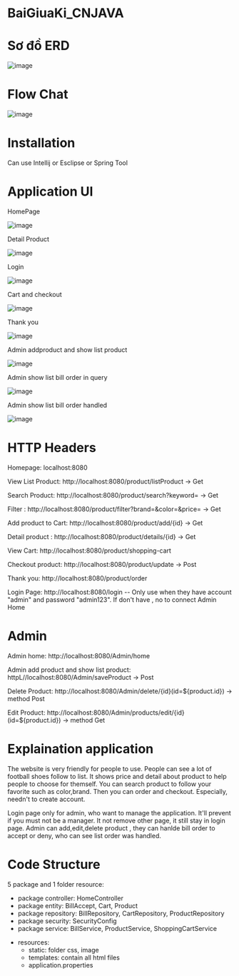 # BaiGiuaKi_CNJAVA

# Sơ đồ ERD

![image](https://user-images.githubusercontent.com/87469606/230778805-19b5d88b-7a79-406c-ae2b-ed60b40f67f4.png)

# Flow Chat

![image](https://user-images.githubusercontent.com/87469606/230780629-f3b0f001-76d8-4290-9273-9596b44de7b3.png)

# Installation

Can use Intellij or Esclipse or Spring Tool

# Application UI

HomePage

![image](https://user-images.githubusercontent.com/87469606/230780786-51ea153a-4153-4ef5-9e35-b8910877b319.png)

Detail Product

![image](https://user-images.githubusercontent.com/87469606/230780804-a2dc1189-3993-44d3-8460-456ddc2308a9.png)

Login

![image](https://user-images.githubusercontent.com/87469606/230780824-29986f3e-c097-4b0c-aaad-1b6b3613b537.png)

Cart and checkout

![image](https://user-images.githubusercontent.com/87469606/230780837-e87f899d-a92a-4206-b9f4-3b4221b3c5dc.png)

Thank you

![image](https://user-images.githubusercontent.com/87469606/230780870-2172f613-d2ec-4809-8b8c-11e8fd0c72e5.png)

Admin addproduct and show list product

![image](https://user-images.githubusercontent.com/87469606/230780891-b0da698e-1a8b-48ed-81b5-49fe811a3743.png)

Admin show list bill order in query

![image](https://user-images.githubusercontent.com/87469606/230780922-980e3c75-8912-4c18-a519-9e46ec18847b.png)

Admin show list bill order handled

![image](https://user-images.githubusercontent.com/87469606/230780951-fc872e55-b2d7-4d05-b278-cca53ef51b10.png)

# HTTP Headers

Homepage: localhost:8080

View List Product: http://localhost:8080/product/listProduct -> Get

Search Product: http://localhost:8080/product/search?keyword= -> Get

Filter : http://localhost:8080/product/filter?brand=&color=&price= -> Get

Add product to Cart: http://localhost:8080/product/add/{id} -> Get

Detail product : http://localhost:8080/product/details/{id} -> Get

View Cart: http://localhost:8080/product/shopping-cart 

Checkout product: http://localhost:8080/product/update -> Post

Thank you: http://localhost:8080/product/order

Login Page: http://localhost:8080/login -- Only use when they have account "admin" and password "admin123". If don't have , no to connect Admin Home

# Admin

Admin home: http://localhost:8080/Admin/home 

Admin add product and show list product: httpL//localhost:8080/Admin/saveProduct -> Post

Delete Product: http://localhost:8080/Admin/delete/{id}(id=${product.id}) -> method Post

Edit Product: http://localhost:8080/Admin/products/edit/{id}(id=${product.id}) -> method Get

# Explaination application

The website is very friendly for people to use. People can see a lot of football shoes follow to list. It shows price and detail about product to help people to choose for themself. You can search product to follow your favorite such as color,brand. Then you can order and checkout. Especially, needn't to create account.

Login page only for admin, who want to manage the application. It'll prevent if you must not be a manager. It not remove other page, it still stay in login page. Admin can add,edit,delete product , they can hanlde bill order to accept or deny, who can see list order was handled.

# Code Structure

5 package and 1 folder resource:
- package controller: HomeController
- package entity: BillAccept, Cart, Product
- package repository: BillRepository, CartRepository, ProductRepository
- package security: SecurityConfig
- package service: BillService, ProductService, ShoppingCartService

* resources: 
  - static: folder css, image
  - templates: contain all html files
  - application.properties
